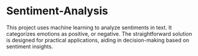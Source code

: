 # Sentiment-Analysis
This project uses machine learning to analyze sentiments in text. It categorizes emotions as positive, or negative. The straightforward solution is designed for practical applications, aiding in decision-making based on sentiment insights.
